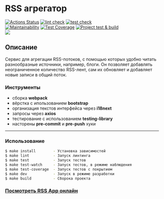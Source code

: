 # RSS агрегатор

[![Actions Status](https://github.com/ArtMan-8/frontend-project-lvl3/workflows/hexlet-check/badge.svg)](https://github.com/ArtMan-8/frontend-project-lvl3/actions) [![lint check](https://github.com/ArtMan-8/frontend-project-lvl3/actions/workflows/lint-check.yml/badge.svg)](https://github.com/ArtMan-8/frontend-project-lvl3/actions/workflows/lint-check.yml) [![test check](https://github.com/ArtMan-8/frontend-project-lvl3/actions/workflows/test-check.yml/badge.svg)](https://github.com/ArtMan-8/frontend-project-lvl3/actions/workflows/test-check.yml)<br />
[![Maintainability](https://api.codeclimate.com/v1/badges/c2a2d91a7c26b5fe09d3/maintainability)](https://codeclimate.com/github/ArtMan-8/frontend-project-lvl3/maintainability) [![Test Coverage](https://api.codeclimate.com/v1/badges/c2a2d91a7c26b5fe09d3/test_coverage)](https://codeclimate.com/github/ArtMan-8/frontend-project-lvl3/test_coverage) [![Project test & build](https://github.com/ArtMan-8/frontend-project-lvl3/actions/workflows/build.yml/badge.svg)](https://github.com/ArtMan-8/frontend-project-lvl3/actions/workflows/build.yml)<br />
<a target="_blank" href="https://artman-8.github.io/frontend-project-lvl3/"><img src="https://img.shields.io/badge/сайт-онлайн-000000?style=flat-square&labelColor=black"/></a>

## Описание
Сервис для агрегации RSS-потоков, с помощью которых удобно читать разнообразные источники, например, блоги. Он позволяет добавлять неограниченное количество RSS-лент, сам их обновляет и добавляет новые записи в общий поток.

### Инструменты
- сборка **webpack**
- вёрстка с ипользованием **bootstrap**
- организация текстов интерфейса через **i18next**
- запросы через **axios**
- тестирование с использованием **testing-library**
- насторены **pre-commit** и **pre-push** хуки


---
### Использование

```bash
$ make install        - Установка зависимостей
$ make lint           - Запуск линтинга
$ make test           - Запуск тестов
$ make test-watch     - Запуск тестов, в режиме наблюдения
$ make test-coverage  - Запуск тестов с покрытием
$ make dev            - Запуск в режиме разработки
$ make build          - Сборока проекта
```

### **<a target="_blank" href="https://artman-8.github.io/frontend-project-lvl3/">Посмотреть RSS App онлайн</a>**